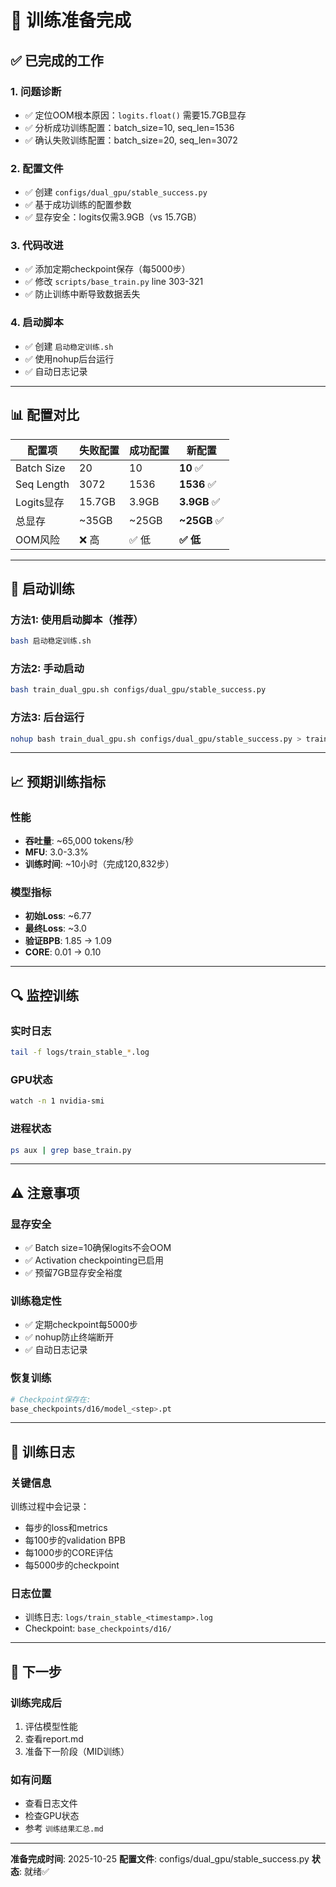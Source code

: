 # 🚀 训练准备完成

## ✅ 已完成的工作

### 1. 问题诊断
- ✅ 定位OOM根本原因：`logits.float()` 需要15.7GB显存
- ✅ 分析成功训练配置：batch_size=10, seq_len=1536
- ✅ 确认失败训练配置：batch_size=20, seq_len=3072

### 2. 配置文件
- ✅ 创建 `configs/dual_gpu/stable_success.py`
- ✅ 基于成功训练的配置参数
- ✅ 显存安全：logits仅需3.9GB（vs 15.7GB）

### 3. 代码改进
- ✅ 添加定期checkpoint保存（每5000步）
- ✅ 修改 `scripts/base_train.py` line 303-321
- ✅ 防止训练中断导致数据丢失

### 4. 启动脚本
- ✅ 创建 `启动稳定训练.sh`
- ✅ 使用nohup后台运行
- ✅ 自动日志记录

---

## 📊 配置对比

| 配置项 | 失败配置 | 成功配置 | 新配置 |
|--------|---------|---------|--------|
| Batch Size | 20 | 10 | **10** ✅ |
| Seq Length | 3072 | 1536 | **1536** ✅ |
| Logits显存 | 15.7GB | 3.9GB | **3.9GB** ✅ |
| 总显存 | ~35GB | ~25GB | **~25GB** ✅ |
| OOM风险 | ❌ 高 | ✅ 低 | **✅ 低** |

---

## 🎯 启动训练

### 方法1: 使用启动脚本（推荐）
```bash
bash 启动稳定训练.sh
```

### 方法2: 手动启动
```bash
bash train_dual_gpu.sh configs/dual_gpu/stable_success.py
```

### 方法3: 后台运行
```bash
nohup bash train_dual_gpu.sh configs/dual_gpu/stable_success.py > train.log 2>&1 &
```

---

## 📈 预期训练指标

### 性能
- **吞吐量**: ~65,000 tokens/秒
- **MFU**: 3.0-3.3%
- **训练时间**: ~10小时（完成120,832步）

### 模型指标
- **初始Loss**: ~6.77
- **最终Loss**: ~3.0
- **验证BPB**: 1.85 → 1.09
- **CORE**: 0.01 → 0.10

---

## 🔍 监控训练

### 实时日志
```bash
tail -f logs/train_stable_*.log
```

### GPU状态
```bash
watch -n 1 nvidia-smi
```

### 进程状态
```bash
ps aux | grep base_train.py
```

---

## ⚠️ 注意事项

### 显存安全
- ✅ Batch size=10确保logits不会OOM
- ✅ Activation checkpointing已启用
- ✅ 预留7GB显存安全裕度

### 训练稳定性
- ✅ 定期checkpoint每5000步
- ✅ nohup防止终端断开
- ✅ 自动日志记录

### 恢复训练
```bash
# Checkpoint保存在:
base_checkpoints/d16/model_<step>.pt
```

---

## 📝 训练日志

### 关键信息
训练过程中会记录：
- 每步的loss和metrics
- 每100步的validation BPB
- 每1000步的CORE评估
- 每5000步的checkpoint

### 日志位置
- 训练日志: `logs/train_stable_<timestamp>.log`
- Checkpoint: `base_checkpoints/d16/`

---

## 🎉 下一步

### 训练完成后
1. 评估模型性能
2. 查看report.md
3. 准备下一阶段（MID训练）

### 如有问题
- 查看日志文件
- 检查GPU状态
- 参考 `训练结果汇总.md`

---

**准备完成时间**: 2025-10-25
**配置文件**: configs/dual_gpu/stable_success.py
**状态**: 就绪✅

